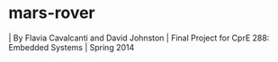 # mars-rover #

| By Flavia Cavalcanti and David Johnston
| Final Project for CprE 288: Embedded Systems
| Spring 2014




